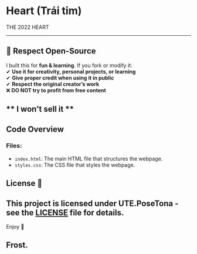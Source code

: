 # Heart (Trái tim)
THE 2022 HEART

---
## **🚀 Respect Open-Source**
I built this for **fun & learning**. If you fork or modify it:  
✔ **Use it for creativity, personal projects, or learning**  
✔ **Give proper credit when using it in public**  
✔ **Respect the original creator’s work**  
❌ **DO NOT try to profit from free content**  

## ** I won't sell it **

## Code Overview 

### Files:

- `index.html`: The main HTML file that structures the webpage.
- `styles.css`: The CSS file that styles the webpage.
## License 📄
This project is licensed under UTE.PoseTona - see the [LICENSE](LICENSE) file for details.
---
Enjoy 💖

## Frost.